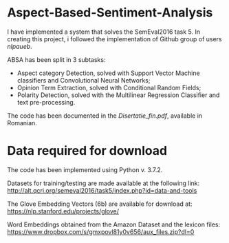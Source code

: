 # Aspect-Based-Sentiment-Analysis

I have implemented a system that solves the SemEval2016 task 5. In creating this project, i followed the implementation of Github group of users _nlpaueb_. 

ABSA has been split in 3 subtasks:
- Aspect category Detection, solved with Support Vector Machine classifiers and Convolutional Neural Networks;
- Opinion Term Extraction, solved with Conditional Random Fields;
- Polarity Detection, solved with the Multilinear Regression Classifier and text pre-processing.

The code has been documented in the _Disertatie_fin.pdf_, available in Romanian.

# Data required for download

The code has been implemented using Python v. 3.7.2. 

Datasets for training/testing are made available at the following link: http://alt.qcri.org/semeval2016/task5/index.php?id=data-and-tools

The Glove Embedding Vectors (6b) are available for download at: https://nlp.stanford.edu/projects/glove/

Word Embeddings obtained from the Amazon Dataset and the lexicon files: https://www.dropbox.com/s/gmxpovl81y0v656/aux_files.zip?dl=0
